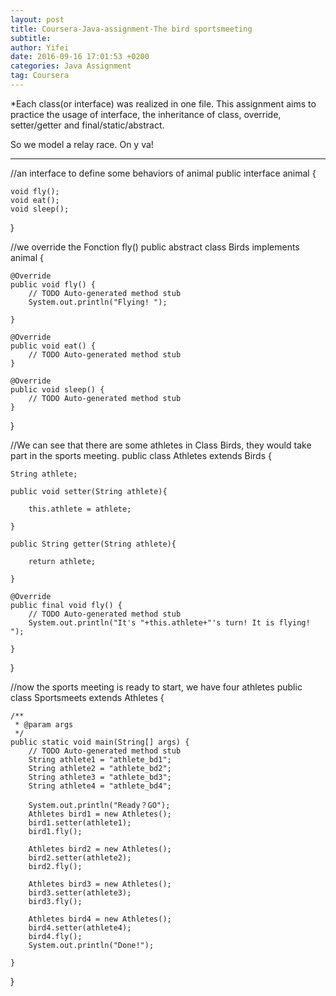 ```yaml
---
layout: post
title: Coursera-Java-assignment-The bird sportsmeeting
subtitle: 
author: Yifei
date: 2016-09-16 17:01:53 +0200
categories: Java Assignment
tag: Coursera
---
```


*Each class(or interface) was realized in one file. This assignment aims to practice the usage of interface, the inheritance of class, override, setter/getter and final/static/abstract. 

So we model a relay race. On y va!

________________________________________________________________________________________________________

//an interface to define some behaviors of animal
public interface animal {
	
	void fly();
	void eat();
	void sleep();

}

//we override the Fonction fly()
public abstract class Birds implements animal {
	
	@Override
	public void fly() {
		// TODO Auto-generated method stub
		System.out.println("Flying! ");

	}

	@Override
	public void eat() {
		// TODO Auto-generated method stub
	}

	@Override
	public void sleep() {
		// TODO Auto-generated method stub
	}

}

//We can see that there are some athletes in Class Birds, they would take part in the sports meeting.
public class Athletes extends Birds {
	
	String athlete;
	
	public void setter(String athlete){
		
		this.athlete = athlete;
		
	}
	
	public String getter(String athlete){
		
		return athlete;
		
	}
	
	@Override
	public final void fly() {
		// TODO Auto-generated method stub
		System.out.println("It's "+this.athlete+"'s turn! It is flying! ");

	}
}

//now the sports meeting is ready to start, we have four athletes
public class Sportsmeets extends Athletes {

	/**
	 * @param args
	 */
	public static void main(String[] args) {
		// TODO Auto-generated method stub
		String athlete1 = "athlete_bd1";
		String athlete2 = "athlete_bd2";
		String athlete3 = "athlete_bd3";
		String athlete4 = "athlete_bd4";

		System.out.println("Ready？GO");
		Athletes bird1 = new Athletes();
		bird1.setter(athlete1);
		bird1.fly();
		
		Athletes bird2 = new Athletes();
		bird2.setter(athlete2);
		bird2.fly();
		
		Athletes bird3 = new Athletes();
		bird3.setter(athlete3);
		bird3.fly();
		
		Athletes bird4 = new Athletes();
		bird4.setter(athlete4);
		bird4.fly();
		System.out.println("Done!");

	}

}
